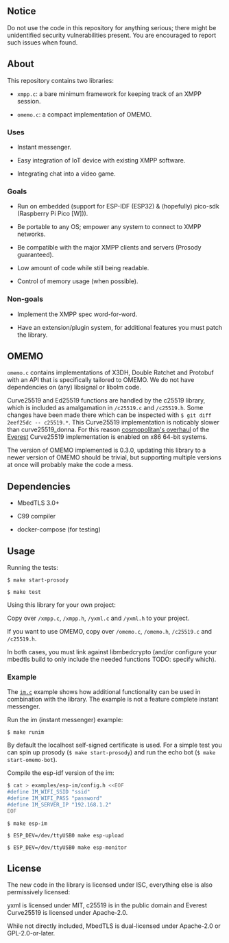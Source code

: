 ## Notice

 Do not use the code in this repository for anything serious; there
 might be unidentified security vulnerabilities present. You are
 encouraged to report such issues when found.

## About

This repository contains two libraries:

- `xmpp.c`: a bare minimum framework for keeping track of an XMPP
  session.

- `omemo.c`: a compact implementation of OMEMO.

### Uses

- Instant messenger.

- Easy integration of IoT device with existing XMPP software.

- Integrating chat into a video game.

### Goals

- Run on embedded (support for ESP-IDF (ESP32) & (hopefully) pico-sdk (Raspberry Pi
  Pico [W])).

- Be portable to any OS; empower any system to connect to XMPP networks.

- Be compatible with the major XMPP clients and servers (Prosody guaranteed).

- Low amount of code while still being readable.

- Control of memory usage (when possible).

### Non-goals

- Implement the XMPP spec word-for-word.

- Have an extension/plugin system, for additional features you must
  patch the library.

## OMEMO

 `omemo.c` contains implementations of X3DH, Double Ratchet and
 Protobuf with an API that is specifically tailored to OMEMO. We do not
 have dependencies on (any) libsignal or libolm code.

 Curve25519 and Ed25519 functions are handled by the c25519 library,
 which is included as amalgamation in `/c25519.c` and `/c25519.h`. Some
 changes have been made there which can be inspected with `$ git diff
 2eef25dc -- c25519.*`. This Curve25519 implementation is noticably
 slower than curve25519\_donna. For this reason [cosmopolitan's
 overhaul](https://github.com/jart/cosmopolitan/blob/master/third_party/mbedtls/everest.c)
 of the [Everest](https://project-everest.github.io/) Curve25519
 implementation is enabled on x86 64-bit systems.

 The version of OMEMO implemented is 0.3.0, updating this library to a
 newer version of OMEMO should be trivial, but supporting multiple
 versions at once will probably make the code a mess.

## Dependencies

- MbedTLS 3.0+

- C99 compiler

- docker-compose (for testing)

## Usage

Running the tests:

 `$ make start-prosody`

 `$ make test`

Using this library for your own project:

 Copy over `/xmpp.c`, `/xmpp.h`, `/yxml.c` and `/yxml.h` to your
 project.

 If you want to use OMEMO, copy over `/omemo.c`, `/omemo.h`,
 `/c25519.c` and `/c25519.h`.

 In both cases, you must link against libmbedcrypto (and/or configure your
 mbedtls build to only include the needed functions TODO: specify
 which).

### Example

 The [`im.c`](./examples/im.c) example shows how additional
 functionality can be used in combination with the library. The example
 is not a feature complete instant messenger.

Run the im (instant messenger) example:

 `$ make runim`

 By default the localhost self-signed certificate is used. For a simple
 test you can spin up prosody (`$ make start-prosody`) and run the echo
 bot (`$ make start-omemo-bot`).

Compile the esp-idf version of the im:

```bash
$ cat > examples/esp-im/config.h <<EOF
#define IM_WIFI_SSID "ssid"
#define IM_WIFI_PASS "password"
#define IM_SERVER_IP "192.168.1.2"
EOF
```

 `$ make esp-im`

 `$ ESP_DEV=/dev/ttyUSB0 make esp-upload`

 `$ ESP_DEV=/dev/ttyUSB0 make esp-monitor`



## License

 The new code in the library is licensed under ISC, everything else is
 also permissively licensed:

 yxml is licensed under MIT, c25519 is in the public domain and
 Everest Curve25519 is licensed under Apache-2.0.

 While not directly included, MbedTLS is dual-licensed under Apache-2.0
 or GPL-2.0-or-later.
